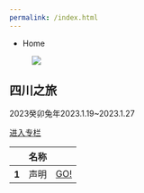```yaml
---
permalink: /index.html
---
```

<div class="text-sm breadcrumbs">
  <ul>
    <li>Home</li> 
  </ul>
</div>
<div class="card bg-base-100 shadow-xl">
  <figure><img src="https://pic.imgdb.cn/item/63d5b347face21e9ef7dae3b.jpg" /></figure>
  <div class="card-body">
    <h2 class="card-title"><i class="ri-upload-line"></i>四川之旅</h2>
    <!-- <i class="ri-download-line"></i> -->
    <p>2023癸卯兔年2023.1.19~2023.1.27</p>
    <div class="card-actions justify-end">
      <a class="btn btn-primary not-prose" href="sczx-index.html">进入专栏</a>
    </div>
  </div>
</div>
<div class="overflow-x-auto">
  <table class="table w-full">
    <thead>
      <tr>
        <th></th>
        <th>名称</th>
        <th></th>
      </tr>
    </thead>
    <tbody>
      <tr>
        <th><i class="ri-upload-line"></i>1</th>
        <td>声明</td>
        <td><a class="btn btn-primary not-prose" href="shengming.html">GO!</a></td>
      </tr>
    </tbody>
  </table>
</div>

